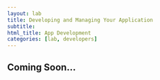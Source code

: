 ```yaml
---
layout: lab
title: Developing and Managing Your Application
subtitle: 
html_title: App Development
categories: [lab, developers]
---
```


## Coming Soon...
